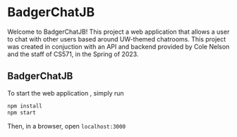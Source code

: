 # BadgerChatJB

Welcome to BadgerChatJB! This project a web application that allows a user to chat with other users based around UW-themed chatrooms. This project was created in conjuction with an API and backend provided by Cole Nelson and the staff of CS571, in the Spring of 2023.

## BadgerChatJB
 To start the web application , simply run 

```bash
npm install
npm start
```

Then, in a browser, open `localhost:3000`
